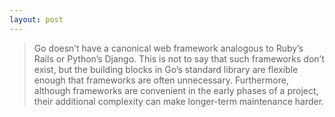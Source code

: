 ```yaml
---
layout: post
---
```


> Go doesn’t have a canonical web framework analogous to Ruby’s Rails or Python’s Django. This is not to say that such frameworks don’t exist, but the building blocks in Go’s standard library are flexible enough that frameworks are often unnecessary. Furthermore, although frameworks are convenient in the early phases of a project, their additional complexity can make longer-term maintenance harder.

